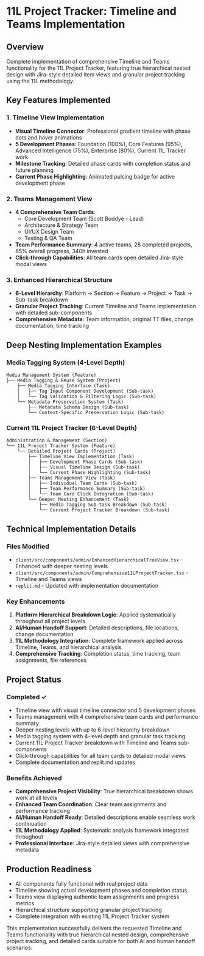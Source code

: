 # 11L Project Tracker: Timeline and Teams Implementation

## Overview
Complete implementation of comprehensive Timeline and Teams functionality for the 11L Project Tracker, featuring true hierarchical nested design with Jira-style detailed item views and granular project tracking using the 11L methodology.

## Key Features Implemented

### 1. Timeline View Implementation
- **Visual Timeline Connector**: Professional gradient timeline with phase dots and hover animations
- **5 Development Phases**: Foundation (100%), Core Features (95%), Advanced Intelligence (75%), Enterprise (80%), Current 11L Tracker work
- **Milestone Tracking**: Detailed phase cards with completion status and future planning
- **Current Phase Highlighting**: Animated pulsing badge for active development phase

### 2. Teams Management View
- **4 Comprehensive Team Cards**: 
  - Core Development Team (Scott Boddye - Lead)
  - Architecture & Strategy Team 
  - UI/UX Design Team
  - Testing & QA Team
- **Team Performance Summary**: 4 active teams, 28 completed projects, 85% overall progress, 340h invested
- **Click-through Capabilities**: All team cards open detailed Jira-style modal views

### 3. Enhanced Hierarchical Structure
- **6-Level Hierarchy**: Platform → Section → Feature → Project → Task → Sub-task breakdown
- **Granular Project Tracking**: Current Timeline and Teams implementation with detailed sub-components
- **Comprehensive Metadata**: Team information, original TT files, change documentation, time tracking

## Deep Nesting Implementation Examples

### Media Tagging System (4-Level Depth)
```
Media Management System (Feature)
├── Media Tagging & Reuse System (Project)
    ├── Media Tagging Interface (Task)
    │   ├── Tag Input Component Development (Sub-task)
    │   └── Tag Validation & Filtering Logic (Sub-task)
    └── Metadata Preservation System (Task)
        ├── Metadata Schema Design (Sub-task)
        └── Context-Specific Preservation Logic (Sub-task)
```

### Current 11L Project Tracker (6-Level Depth)
```
Administration & Management (Section)
└── 11L Project Tracker System (Feature)
    └── Detailed Project Cards (Project)
        ├── Timeline View Implementation (Task)
        │   ├── Development Phase Cards (Sub-task)
        │   ├── Visual Timeline Design (Sub-task)
        │   └── Current Phase Highlighting (Sub-task)
        ├── Teams Management View (Task)
        │   ├── Individual Team Cards (Sub-task)
        │   ├── Team Performance Summary (Sub-task)
        │   └── Team Card Click Integration (Sub-task)
        └── Deeper Nesting Enhancement (Task)
            ├── Media Tagging Sub-task Breakdown (Sub-task)
            └── Current Project Tracker Breakdown (Sub-task)
```

## Technical Implementation Details

### Files Modified
- `client/src/components/admin/EnhancedHierarchicalTreeView.tsx` - Enhanced with deeper nesting levels
- `client/src/components/admin/Comprehensive11LProjectTracker.tsx` - Timeline and Teams views
- `replit.md` - Updated with implementation documentation

### Key Enhancements
1. **Platform Hierarchical Breakdown Logic**: Applied systematically throughout all project levels
2. **AI/Human Handoff Support**: Detailed descriptions, file locations, change documentation
3. **11L Methodology Integration**: Complete framework applied across Timeline, Teams, and hierarchical analysis
4. **Comprehensive Tracking**: Completion status, time tracking, team assignments, file references

## Project Status

### Completed ✓
- Timeline view with visual timeline connector and 5 development phases
- Teams management with 4 comprehensive team cards and performance summary
- Deeper nesting levels with up to 6-level hierarchy breakdown
- Media tagging system with 4-level depth and granular task tracking
- Current 11L Project Tracker breakdown with Timeline and Teams sub-components
- Click-through capabilities for all team cards to detailed modal views
- Complete documentation and replit.md updates

### Benefits Achieved
- **Comprehensive Project Visibility**: True hierarchical breakdown shows work at all levels
- **Enhanced Team Coordination**: Clear team assignments and performance tracking
- **AI/Human Handoff Ready**: Detailed descriptions enable seamless work continuation
- **11L Methodology Applied**: Systematic analysis framework integrated throughout
- **Professional Interface**: Jira-style detailed views with comprehensive metadata

## Production Readiness
- All components fully functional with real project data
- Timeline showing actual development phases and completion status
- Teams view displaying authentic team assignments and progress metrics
- Hierarchical structure supporting granular project tracking
- Complete integration with existing 11L Project Tracker system

This implementation successfully delivers the requested Timeline and Teams functionality with true hierarchical nested design, comprehensive project tracking, and detailed cards suitable for both AI and human handoff scenarios.